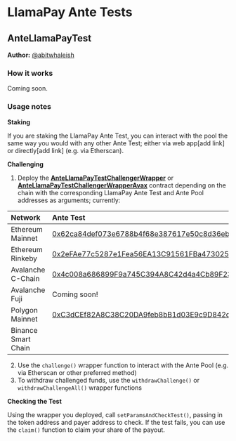 # LlamaPay Ante Tests

## AnteLlamaPayTest

**Author:** [@abitwhaleish](https://github.com/abitwhaleish)

### How it works

Coming soon.

### Usage notes

**Staking**

If you are staking the LlamaPay Ante Test, you can interact with the pool the same way you would with any other Ante Test; either via web app[add link] or directly[add link] (e.g. via Etherscan).

**Challenging**

1. Deploy the [**AnteLlamaPayTestChallengerWrapper**](https://github.com/antefinance/ante-community-tests/blob/main/contracts/llamapay/AnteLlamaPayTestChallengerWrapper.sol) or [**AnteLlamaPayTestChallengerWrapperAvax**](https://github.com/antefinance/ante-community-tests/blob/main/contracts/llamapay/AnteLlamaPayTestChallengerWrapperAvax.sol) contract depending on the chain with the corresponding LlamaPay Ante Test and Ante Pool addresses as arguments; currently:

| **Network**       | **Ante Test**                                                                                                                 | **Ante Pool**                                                                                                                 |
| :---------------- | :---------------------------------------------------------------------------------------------------------------------------- | :---------------------------------------------------------------------------------------------------------------------------- |
| Ethereum Mainnet  | [0x62ca84def073e6788b4f68e387617e50c8d36ebf](https://etherscan.io/address/0x62ca84def073e6788b4f68e387617e50c8d36ebf)         | [0x18fCb9704D596Ac3cf912F3Bd390579b8c22684F](https://etherscan.io/address/0x18fCb9704D596Ac3cf912F3Bd390579b8c22684F)         |
| Ethereum Rinkeby  | [0x2eFAe77c5287e1Fea56EA13C91561FBa4730256c](https://rinkeby.etherscan.io/address/0x2efae77c5287e1fea56ea13c91561fba4730256c) | [0x8B29C1f916DD7d537D8438dF3A70f642eCf6794B](https://rinkeby.etherscan.io/address/0x8B29C1f916DD7d537D8438dF3A70f642eCf6794B) |
| Avalanche C-Chain | [0x4c008a686899F9a745C394A8C42d4a4Cb89F23A5](https://snowtrace.io/address/0x4c008a686899F9a745C394A8C42d4a4Cb89F23A5)         | [0x99eDEcfE4FE9c2d760b30E782eA0E6C87Bd2F3ac](https://snowtrace.io/address/0x99eDEcfE4FE9c2d760b30E782eA0E6C87Bd2F3ac)         |
| Avalanche Fuji    | Coming soon!                                                                                                                  | Coming soon!                                                                                                                  |
| Polygon Mainnet   | [0xC3dCEf82A8C38C20DA9feb8bB1d03E9c9D842da3](https://polygonscan.com/address/0xC3dCEf82A8C38C20DA9feb8bB1d03E9c9D842da3) | [0x2992EA84A041F5042CA0062d2E09178A589aEdcb](https://polygonscan.com/address/0x2992EA84A041F5042CA0062d2E09178A589aEdcb) |
| Binance Smart Chain | | |

2. Use the `challenge()` wrapper function to interact with the Ante Pool (e.g. via Etherscan or other preferred method)
3. To withdraw challenged funds, use the `withdrawChallenge()` or `withdrawChallengeAll()` wrapper functions

**Checking the Test**

Using the wrapper you deployed, call `setParamsAndCheckTest()`, passing in the token address and payer address to check. If the test fails, you can use the `claim()` function to claim your share of the payout.
